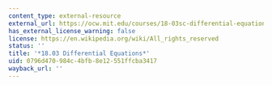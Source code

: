 ```yaml
---
content_type: external-resource
external_url: https://ocw.mit.edu/courses/18-03sc-differential-equations-fall-2011/
has_external_license_warning: false
license: https://en.wikipedia.org/wiki/All_rights_reserved
status: ''
title: '*18.03 Differential Equations*'
uid: 0796d470-984c-4bfb-8e12-551ffcba3417
wayback_url: ''
---
```

